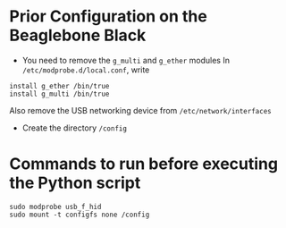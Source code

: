 # Prior Configuration on the Beaglebone Black
- You need to remove the `g_multi` and `g_ether` modules
In `/etc/modprobe.d/local.conf`, write
```
install g_ether /bin/true
install g_multi /bin/true
```
Also remove the USB networking device from `/etc/network/interfaces`
- Create the directory `/config`

# Commands to run before executing the Python script
```
sudo modprobe usb_f_hid
sudo mount -t configfs none /config
```

